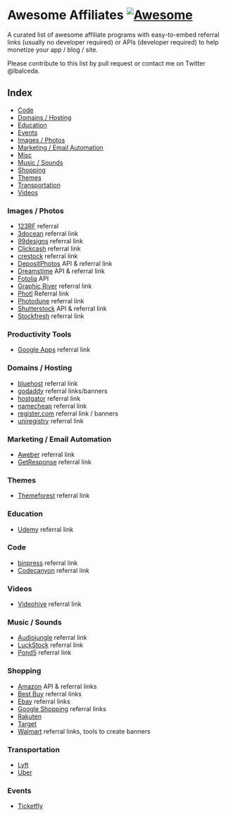 # Awesome Affiliates [![Awesome](https://cdn.rawgit.com/sindresorhus/awesome/d7305f38d29fed78fa85652e3a63e154dd8e8829/media/badge.svg)](https://github.com/sindresorhus/awesome)

A curated list of awesome affiliate programs with easy-to-embed referral links (usually no developer required) or APIs (developer required) to help monetize your app / blog / site.

Please contribute to this list by pull request or contact me on Twitter @lbalceda.

## Index
- [Code](#code)
- [Domains / Hosting](#domains--hosting)
- [Education](#education)
- [Events](#events)
- [Images / Photos](#images--photos)
- [Marketing / Email Automation](#marketing--email-automation)
- [Misc](#misc)
- [Music / Sounds](#music--sounds)
- [Shopping](#shopping)
- [Themes](#themes)
- [Transportation](#transportation)
- [Videos](#videos)

### Images / Photos
- [123RF](http://www.123rf.com/affiliate.php) referral
- [3docean](http://3docean.net/?osr=tn&_ga=1.78761620.1023944740.1464038674) referral link
- [99designs](https://99designs.com/affiliates) referral link
- [Clickcash](http://www.clickcash.com/) referral link
- [crestock](https://www.crestock.com/affiliate/) referral link
- [DepositPhotos](http://depositphotos.com/api-program.html)  API & referral link
- [Dreamstime](http://www.dreamstime.com/affiliate-referral-program) API & referral link
- [Fotolia](https://www.fotolia.com/Services/API/Partner) API
- [Graphic River](http://graphicriver.net/affiliate_program) referral link
- [Photl](http://www.photl.com/affiliate.html) Referral link
- [Photodune](http://photodune.net/affiliate_program) referral link
- [Shutterstock](https://developers.shutterstock.com/) API & referral link
- [Stockfresh](http://stockfresh.com/info/affiliates) referral link

### Productivity Tools
- [Google Apps](https://apps.google.com/landing/partners/referral/) referral link

### Domains / Hosting
- [bluehost](https://www.bluehost.com/hosting/partner) referral link
- [godaddy](https://www.godaddy.com/affiliates/affiliate-program.aspx) referral links/banners
- [hostgator](https://www.hostgator.com/affiliates) referral link
- [namecheap](https://www.namecheap.com/affiliates.aspx) referral link
- [register.com](https://www.register.com/affiliate.rcmx) referral link / banners
- [uniregistry](https://uniregistry.com/affiliates/about) referral link

### Marketing / Email Automation
- [Aweber](http://www.aweber.com/affiliates.htm) referral link
- [GetResponse](http://www.getresponse.com/partners) referral link

### Themes
- [Themeforest](http://themeforest.net/affiliate_program) referral link

### Education
- [Udemy](https://www.udemy.com/affiliate/) referral link

### Code
- [binpress](http://www.binpress.com/content/affiliates) referral link
- [Codecanyon](http://codecanyon.net/affiliate_program) referral link

### Videos
- [Videohive](http://videohive.net/affiliate_program) referral link

### Music / Sounds
- [Audiojungle](http://audiojungle.net/affiliate_program) referral link
- [LuckStock](https://luckstock.com/pages/affiliate-program.html) referral link
- [Pond5](https://www.pond5.com/referral) referral link

### Shopping

- [Amazon](https://affiliate-program.amazon.com/join/landing/tools.html) API & referral links
- [Best Buy](http://www.bestbuy.com/site/clp/best-buy-affiliate-program/pcmcat198500050002.c?id=pcmcat198500050002) referral links
- [Ebay](https://partnernetwork.ebay.com/en/home) referral links
- [Google Shopping](https://www.google.com/appserve/fb/forms/googleshoppingaffiliates/) referral links
- [Rakuten](http://marketing.rakuten.com/affiliate-marketing)
- [Target](http://affiliate.target.com/)
- [Walmart](https://affiliates.walmart.com/#!/) referral links, tools to create banners

### Transportation
- [Lyft](https://developer.lyft.com/docs/affiliate-program)
- [Uber](https://developer.uber.com/docs/affiliate-program)

### Events
- [Ticketfly](http://start.ticketfly.com/affiliate/)
